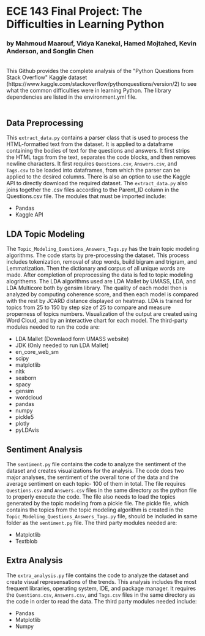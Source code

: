 # ECE 143 Final Project: The Difficulties in Learning Python 
### by Mahmoud Maarouf, Vidya Kanekal, Hamed Mojtahed, Kevin Anderson, and Songlin Chen
<br >
This Github provides the complete analysis of the "Python Questions from Stack Overflow" Kaggle dataset (https://www.kaggle.com/stackoverflow/pythonquestions/version/2) to see what the common difficulties were in learning Python.  The library dependencies are listed in the environment.yml file.
<br >
<br >


## Data Preprocessing

This `extract_data.py` contains a parser class that is used to process the HTML-formatted text from the dataset. It is applied to a dataframe containing the bodies of text for the questions and answers. It first strips the HTML tags from the text, separates the code blocks, and then removes newline characters. It first requires `Questions.csv`, `Answers.csv`, and `Tags.csv` to be loaded into dataframes, from which the parser can be applied to the desired columns. There is also an option to use the Kaggle API to directly download the required dataset. The `extract_data.py` also joins together the .csv files according to the Parent_ID column in the Questions.csv file. The modules that must be imported include:
- Pandas
- Kaggle API

## LDA Topic Modeling
The `Topic_Modeling_Questions_Answers_Tags.py` has the train topic modeling algorithms. The code starts by pre-processing the dataset. This process includes tokenization, removal of stop words, build bigram and trigram, and Lemmatization. Then the dictionary and corpus of all unique words are made. After completion of preprocessing the data is fed to topic modeling alogrithems. The LDA algorithms used are LDA Mallet by UMASS, LDA, and LDA Multicore both by gensim library. The quality of each model then is analyzed by computing coherence score, and then each model is compared with the rest by JCARD distance displayed on heatmap. LDA is trained for topics from 25 to 150 by step size of 25 to compare and measure properness of topics numbers. Visualization of the output are created using Word Cloud, and by an interactive chart for each model. 
The third-party modules needed to run the code are:
- LDA Mallet (Downlaod form UMASS website)
- JDK (Only needed to run LDA Mallet)
- en_core_web_sm
- scipy
- matplotlib
- nltk
- seaborn
- spacy
- gensim
- wordcloud
- pandas
- numpy
- pickle5
- plotly
- pyLDAvis

## Sentiment Analysis
The `sentiment.py` file contains the code to analyze the sentiment of the dataset and creates visualizations for the analysis. The code does two major analyses, the sentiment of the overall tone of the data and the average sentiment on each topic- 100 of them in total. The file requires `Questions.csv` and `Answers.csv` files in the same directory as the python file to properly execute the code. The file also needs to load the topics generated by the topic modeling from a pickle file. The pickle file, which contains the topics from the topic modeling algorithm is created in the `Topic_Modeling_Questions_Answers_Tags.py` file, should  be included in same folder as the `sentiment.py` file. The third party modules needed are:
- Matplotlib
- Textblob

## Extra Analysis
The `extra_analysis.py` file contains the code to analyze the dataset and create visual represensations of the trends. This analysis includes the most frequent libraries, operating system, IDE, and package manager. It requires the `Questions.csv`, `Answers.csv`, and `Tags.csv` files in the same directory as the code in order to read the data. The third party modules needed include:
- Pandas
- Matplotlib
- Numpy




